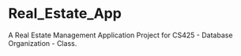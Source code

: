 # Real_Estate_App
A Real Estate Management Application Project for CS425 - Database Organization - Class. 
